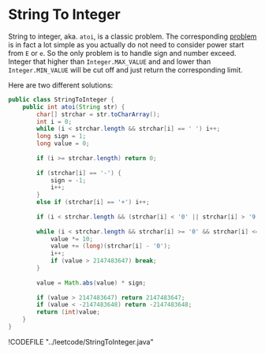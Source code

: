 # String To Integer

String to integer, aka. `atoi`, is a classic problem. The corresponding
[problem](https://leetcode.com/problems/string-to-integer-atoi/) is in fact a lot simple
as you actually do not need to consider power start from `E` or `e`. So the only problem
is to handle sign and number exceed. Integer that higher than `Integer.MAX_VALUE` and
and lower than `Integer.MIN_VALUE` will be cut off and just return the corresponding limit.

Here are two different solutions:

```java
public class StringToInteger {
    public int atoi(String str) {
        char[] strchar = str.toCharArray();
        int i = 0;
        while (i < strchar.length && strchar[i] == ' ') i++;
        long sign = 1;
        long value = 0;
        
        if (i >= strchar.length) return 0;
        
        if (strchar[i] == '-') {
            sign = -1;
            i++;
        }
        else if (strchar[i] == '+') i++;
        
        if (i < strchar.length && (strchar[i] < '0' || strchar[i] > '9')) return 0;
        
        while (i < strchar.length && strchar[i] >= '0' && strchar[i] <= '9') {
            value *= 10;
            value += (long)(strchar[i] - '0');
            i++;
            if (value > 2147483647) break;
        }
        
        value = Math.abs(value) * sign;
        
        if (value > 2147483647) return 2147483647;
        if (value < -2147483648) return -2147483648;
        return (int)value;
    }
}
```

!CODEFILE "../leetcode/StringToInteger.java"
